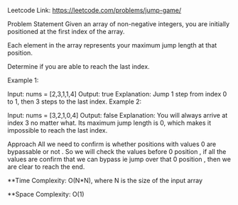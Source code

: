 Leetcode Link:
https://leetcode.com/problems/jump-game/

Problem Statement
Given an array of non-negative integers, you are initially positioned at the first index of the array.

Each element in the array represents your maximum jump length at that position.

Determine if you are able to reach the last index.

 

Example 1:

Input: nums = [2,3,1,1,4]
Output: true
Explanation: Jump 1 step from index 0 to 1, then 3 steps to the last index.
Example 2:

Input: nums = [3,2,1,0,4]
Output: false
Explanation: You will always arrive at index 3 no matter what. Its maximum jump length is 0, which makes it impossible to reach the last index.

Approach
All we need to confirm is whether positions with values 0 are bypassable or not . So we will check the values before 0 position , if all the values are confirm that we can bypass ie jump over that 0 position , then we are clear to reach the end.

**Time Complexity: O(N*N), where N is the size of the input array

**Space Complexity: O(1)




